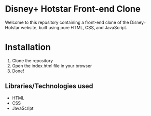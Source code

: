 # Disney+ Hotstar Front-end Clone

Welcome to this repository containing a front-end clone of the Disney+ Hotstar website, built using pure HTML, CSS, and JavaScript.


# Installation

1. Clone the repository
2. Open the index.html file in your browser
3. Done!

## Libraries/Technologies used

- HTML
- CSS
- JavaScript
